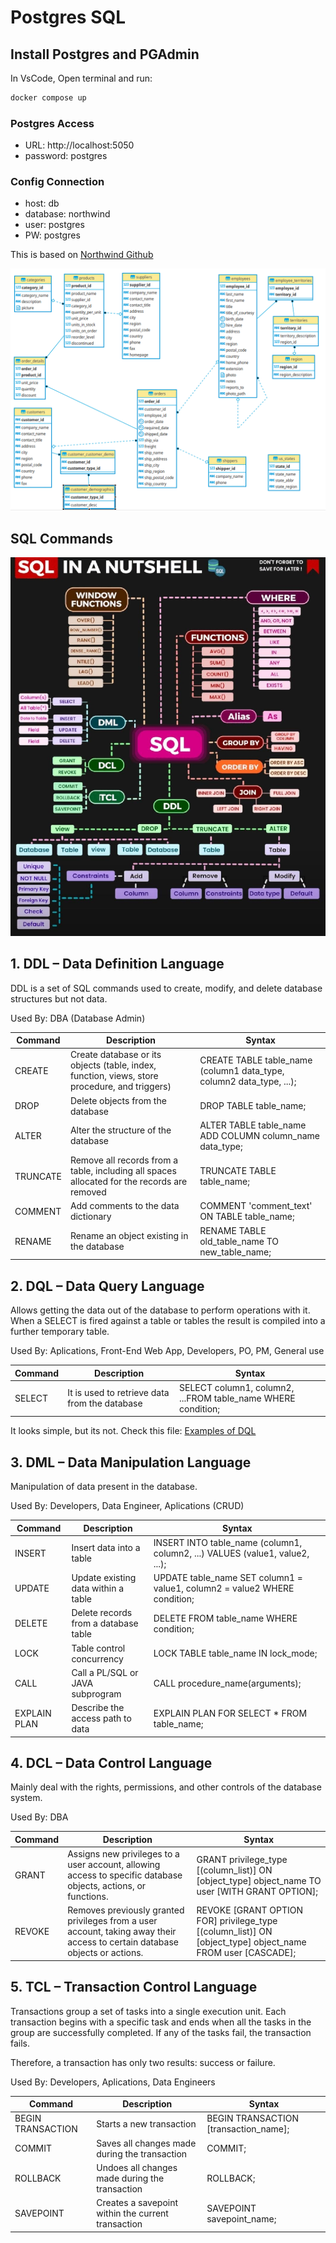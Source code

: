 # Postgres SQL 


## Install Postgres and PGAdmin
In VsCode, Open terminal and run:
```bash
docker compose up
```

### Postgres Access
- URL: http://localhost:5050  
- password: postgres

### Config Connection
- host: db
- database: northwind
- user: postgres  
- PW: postgres  

This is based on [Northwind Github](https://github.com/pthom/northwind_psql)

![northwind](/images/northwind.png)

## SQL Commands

![sql_mindmap](/images/sql_mindmap.jpg)

## 1. DDL – Data Definition Language
DDL is a set of SQL commands used to create, modify, and delete database structures but not data. 

Used By: DBA (Database Admin)

|Command|Description|Syntax|
|---|---|---|
CREATE|Create database or its objects (table, index, function, views, store procedure, and triggers)|CREATE TABLE table_name (column1 data_type, column2 data_type, ...);|
|DROP|Delete objects from the database|DROP TABLE table_name;
|ALTER|Alter the structure of the database|ALTER TABLE table_name ADD COLUMN column_name data_type;|
|TRUNCATE|Remove all records from a table, including all spaces allocated for the records are removed|TRUNCATE TABLE table_name;
|COMMENT|Add comments to the data dictionary|COMMENT 'comment_text' ON TABLE table_name;|
|RENAME|Rename an object existing in the database|RENAME TABLE old_table_name TO new_table_name;|

## 2. DQL – Data Query Language
Allows getting the data out of the database to perform operations with it. When a SELECT is fired against a table or tables the result is compiled into a further temporary table.

Used By: Aplications, Front-End Web App, Developers, PO, PM, General use

|Command|Description|Syntax|
|---|---|---|
|SELECT|It is used to retrieve data from the database|SELECT column1, column2, ...FROM table_name WHERE condition;|

It looks simple, but its not. Check this file:
[Examples of DQL](examples-DQL.md)

## 3. DML – Data Manipulation Language
Manipulation of data present in the database.

Used By: Developers, Data Engineer, Aplications (CRUD)

|Command|Description|Syntax|
|---|---|---|
|INSERT|Insert data into a table|INSERT INTO table_name (column1, column2, ...) VALUES (value1, value2, ...);|
|UPDATE|Update existing data within a table|UPDATE table_name SET column1 = value1, column2 = value2 WHERE condition;|
|DELETE|Delete records from a database table|DELETE FROM table_name WHERE condition;|
|LOCK|Table control concurrency|LOCK TABLE table_name IN lock_mode;|
|CALL|Call a PL/SQL or JAVA subprogram|CALL procedure_name(arguments);|
|EXPLAIN PLAN|Describe the access path to data|EXPLAIN PLAN FOR SELECT * FROM table_name;|

## 4. DCL – Data Control Language
Mainly deal with the rights, permissions, and other controls of the database system.

Used By: DBA

|Command|Description|Syntax|
|---|---|---|
|GRANT|Assigns new privileges to a user account, allowing access to specific database objects, actions, or functions.|GRANT privilege_type [(column_list)] ON [object_type] object_name TO user [WITH GRANT OPTION];|
|REVOKE|Removes previously granted privileges from a user account, taking away their access to certain database objects or actions.|REVOKE [GRANT OPTION FOR] privilege_type [(column_list)] ON [object_type] object_name FROM user [CASCADE];|

## 5. TCL – Transaction Control Language
Transactions group a set of tasks into a single execution unit. Each transaction begins with a specific task and ends when all the tasks in the group are successfully completed. If any of the tasks fail, the transaction fails.

Therefore, a transaction has only two results: success or failure.

Used By: Developers, Aplications, Data Engineers

|Command|Description|Syntax|
|---|---|---|
|BEGIN TRANSACTION|Starts a new transaction|BEGIN TRANSACTION [transaction_name];|
|COMMIT|Saves all changes made during the transaction|COMMIT;|
|ROLLBACK|Undoes all changes made during the transaction|ROLLBACK;|
|SAVEPOINT|Creates a savepoint within the current transaction|SAVEPOINT savepoint_name;|